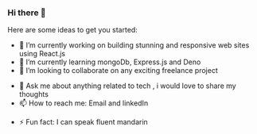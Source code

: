 ### Hi there 👋



Here are some ideas to get you started:

- 🔭 I’m currently working on building stunning and responsive web sites using React.js
- 🌱 I’m currently learning mongoDb, Express.js and Deno
- 👯 I’m looking to collaborate on any exciting freelance project
<!-- 🤔 I’m looking for help with ...-->
- 💬 Ask me about anything related to tech , i would love to share my thoughts
- 📫 How to reach me: Email and linkedIn
<!-- 😄 Pronouns: ...-->
- ⚡ Fun fact: I can speak fluent mandarin

